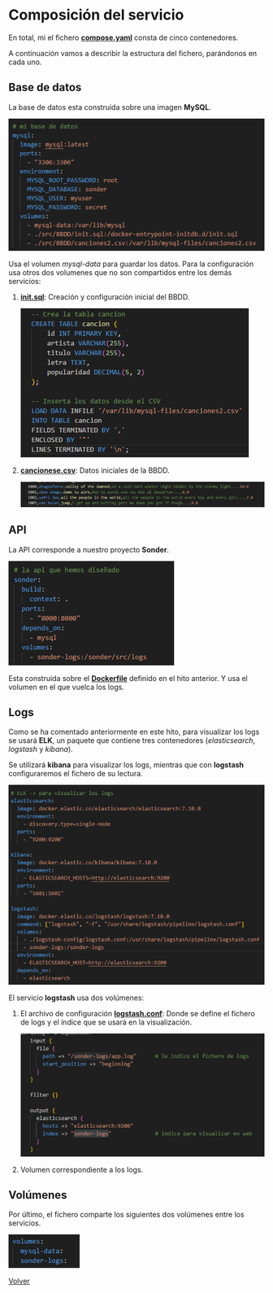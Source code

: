 # Composición del servicio

En total, mi el fichero **[compose.yaml](../../compose.yaml)** consta de cinco contenedores.

A continuación vamos a describir la estructura del fichero, parándonos en cada uno.

## Base de datos

La base de datos esta construida sobre una imagen **MySQL**.

![bd1](img/compose/bd1.png)

Usa el volumen *mysql-data* para guardar los datos.
Para la configuración usa otros dos volumenes que no son compartidos entre los demás servicios:
1. **[init.sql](../../src/BBDD/init.sql)**: Creación y configuración inicial del BBDD.

    ![bd2](img/compose/bd2.png)

2. **[cancionese.csv](../../src/BBDD/canciones2.csv)**: Datos iniciales de la BBDD.

    ![bd3](img/compose/bd3.png)

## API

La API corresponde a nuestro proyecto **Sonder**.

![api1](img/compose/api1.png)

Esta construida sobre el **[Dockerfile](../../Dockerfile)** definido en el hito anterior. Y usa el volumen en el que vuelca los logs.

## Logs

Como se ha comentado anteriormente en este hito, para visualizar los logs se usará **ELK**, un paquete que contiene tres contenedores (*elasticsearch*, *logstash* y *kibana*).

Se utilizará **kibana** para visualizar los logs, mientras que con **logstash** configuraremos el fichero de su lectura.

![logs1](img/compose/logs1.png)

El servicio **logstash** usa dos volúmenes:

1. El archivo de configuración **[logstash.conf](../../logstash-config/logstash.conf)**: Donde se define el fichero de logs y el índice que se usará en la visualización.

    ![logs2](img/compose/logs2.png)

2. Volumen correspondiente a los logs.

## Volúmenes

Por último, el fichero comparte los siguientes dos volúmenes entre los servicios.

![vol](img/compose/vol.png)

[Volver](README.md)